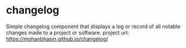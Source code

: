 # changelog
 Simple changelog component that displays a log or record of all notable changes made to a project or software.
 project url: https://mohanbhasin.github.io/changelog/
